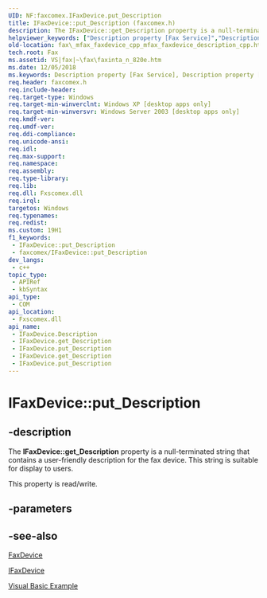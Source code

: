 ```yaml
---
UID: NF:faxcomex.IFaxDevice.put_Description
title: IFaxDevice::put_Description (faxcomex.h)
description: The IFaxDevice::get_Description property is a null-terminated string that contains a user-friendly description for the fax device. This string is suitable for display to users.
helpviewer_keywords: ["Description property [Fax Service]","Description property [Fax Service]","IFaxDevice interface","IFaxDevice interface [Fax Service]","Description property","IFaxDevice.Description","IFaxDevice.get_Description","IFaxDevice.put_Description","IFaxDevice::Description","IFaxDevice::get_Description","IFaxDevice::put_Description","_mfax_faxdevice.description","fax._mfax_faxdevice_cpp_mfax_faxdevice_description_cpp","fax._mfax_faxdevice_description","faxcomex/IFaxDevice::Description","faxcomex/IFaxDevice::get_Description","faxcomex/IFaxDevice::put_Description","put_Description"]
old-location: fax\_mfax_faxdevice_cpp_mfax_faxdevice_description_cpp.htm
tech.root: Fax
ms.assetid: VS|fax|~\fax\faxinta_n_820e.htm
ms.date: 12/05/2018
ms.keywords: Description property [Fax Service], Description property [Fax Service],IFaxDevice interface, IFaxDevice interface [Fax Service],Description property, IFaxDevice.Description, IFaxDevice.get_Description, IFaxDevice.put_Description, IFaxDevice::Description, IFaxDevice::get_Description, IFaxDevice::put_Description, _mfax_faxdevice.description, fax._mfax_faxdevice_cpp_mfax_faxdevice_description_cpp, fax._mfax_faxdevice_description, faxcomex/IFaxDevice::Description, faxcomex/IFaxDevice::get_Description, faxcomex/IFaxDevice::put_Description, put_Description
req.header: faxcomex.h
req.include-header: 
req.target-type: Windows
req.target-min-winverclnt: Windows XP [desktop apps only]
req.target-min-winversvr: Windows Server 2003 [desktop apps only]
req.kmdf-ver: 
req.umdf-ver: 
req.ddi-compliance: 
req.unicode-ansi: 
req.idl: 
req.max-support: 
req.namespace: 
req.assembly: 
req.type-library: 
req.lib: 
req.dll: Fxscomex.dll
req.irql: 
targetos: Windows
req.typenames: 
req.redist: 
ms.custom: 19H1
f1_keywords:
 - IFaxDevice::put_Description
 - faxcomex/IFaxDevice::put_Description
dev_langs:
 - c++
topic_type:
 - APIRef
 - kbSyntax
api_type:
 - COM
api_location:
 - Fxscomex.dll
api_name:
 - IFaxDevice.Description
 - IFaxDevice.get_Description
 - IFaxDevice.put_Description
 - IFaxDevice.get_Description
 - IFaxDevice.put_Description
---
```


# IFaxDevice::put_Description


## -description

The <b>IFaxDevice::get_Description</b> property is a null-terminated string that contains a user-friendly description for the fax device. This string is suitable for display to users.

This property is read/write.

## -parameters

## -see-also

<a href="https://docs.microsoft.com/previous-versions/windows/desktop/fax/-mfax-faxdevice">FaxDevice</a>



<a href="https://docs.microsoft.com/previous-versions/windows/desktop/api/faxcomex/nn-faxcomex-ifaxdevice">IFaxDevice</a>



<a href="https://docs.microsoft.com/previous-versions/windows/desktop/fax/-mfax-configuring-a-fax-device">Visual Basic Example</a>

